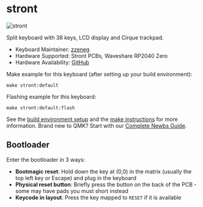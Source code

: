 # stront

![stront](https://i.imgur.com/FOPnWhch.jpg)

Split keyboard with 38 keys, LCD display and Cirque trackpad.

-   Keyboard Maintainer: [zzeneg](https://github.com/zzeneg)
-   Hardware Supported: Stront PCBs, Waveshare RP2040 Zero
-   Hardware Availability: [GitHub](https://github.com/zzeneg/stront)

Make example for this keyboard (after setting up your build environment):

    make stront:default

Flashing example for this keyboard:

    make stront:default:flash

See the [build environment setup](https://docs.qmk.fm/#/getting_started_build_tools) and the [make instructions](https://docs.qmk.fm/#/getting_started_make_guide) for more information. Brand new to QMK? Start with our [Complete Newbs Guide](https://docs.qmk.fm/#/newbs).

## Bootloader

Enter the bootloader in 3 ways:

-   **Bootmagic reset**: Hold down the key at (0,0) in the matrix (usually the top left key or Escape) and plug in the keyboard
-   **Physical reset button**: Briefly press the button on the back of the PCB - some may have pads you must short instead
-   **Keycode in layout**: Press the key mapped to `RESET` if it is available
